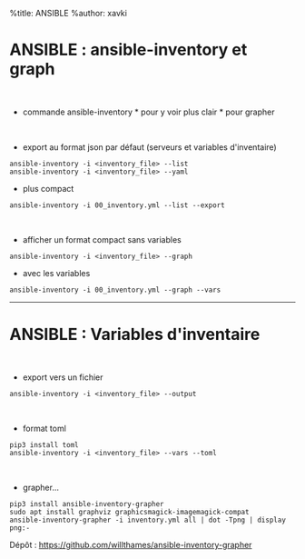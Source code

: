 %title: ANSIBLE
%author: xavki


# ANSIBLE : ansible-inventory et graph



<br>

* commande ansible-inventory
		* pour y voir plus clair
		* pour grapher

<br>

* export au format json par défaut (serveurs et variables d'inventaire)

```
ansible-inventory -i <inventory_file> --list
ansible-inventory -i <inventory_file> --yaml
```

* plus compact

```
ansible-inventory -i 00_inventory.yml --list --export
```

<br>

* afficher un format compact sans variables

```
ansible-inventory -i <inventory_file> --graph
```

* avec les variables

```
ansible-inventory -i 00_inventory.yml --graph --vars
```

---------------------------------------------------------------------------------------------

# ANSIBLE : Variables d'inventaire


<br>

* export vers un fichier

```
ansible-inventory -i <inventory_file> --output
```

<br>

* format toml

```
pip3 install toml
ansible-inventory -i <inventory_file> --vars --toml
```

<br>

* grapher...

```
pip3 install ansible-inventory-grapher
sudo apt install graphviz graphicsmagick-imagemagick-compat
ansible-inventory-grapher -i inventory.yml all | dot -Tpng | display png:-
```

Dépôt : https://github.com/willthames/ansible-inventory-grapher

